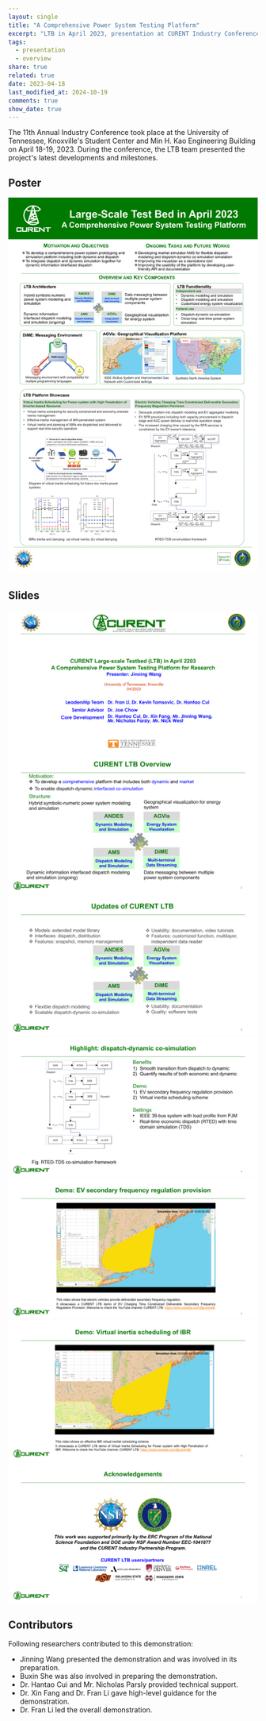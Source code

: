 ```yaml
---
layout: single
title: "A Comprehensive Power System Testing Platform"
excerpt: "LTB in April 2023, presentation at CURENT Industry Conference."
tags:
  - presentation
  - overview
share: true
related: true
date: 2023-04-18
last_modified_at: 2024-10-19
comments: true
show_date: true
---
```


The 11th Annual Industry Conference took place at the University of Tennessee, Knoxville's Student Center and Min H. Kao Engineering Building on April 18-19, 2023.
During the conference, the LTB team presented the project's latest developments and milestones.

## Poster

![Poster](/assets/images/showcase/a-comprehensive-power-pystem-testing-platform/Poster_Apr_2023.png)

## Slides

![Slides1](/assets/images/showcase/a-comprehensive-power-pystem-testing-platform/Slides_Apr_2023_1.png)
![Slides2](/assets/images/showcase/a-comprehensive-power-pystem-testing-platform/Slides_Apr_2023_2.png)
![Slides3](/assets/images/showcase/a-comprehensive-power-pystem-testing-platform/Slides_Apr_2023_3.png)
![Slides4](/assets/images/showcase/a-comprehensive-power-pystem-testing-platform/Slides_Apr_2023_4.png)
![Slides5](/assets/images/showcase/a-comprehensive-power-pystem-testing-platform/Slides_Apr_2023_5.png)
![Slides6](/assets/images/showcase/a-comprehensive-power-pystem-testing-platform/Slides_Apr_2023_6.png)
![Slides7](/assets/images/showcase/a-comprehensive-power-pystem-testing-platform/Slides_Apr_2023_7.png)

## Contributors

Following researchers contributed to this demonstration:

- Jinning Wang presented the demonstration and was involved in its preparation.
- Buxin She was also involved in preparing the demonstration.
- Dr. Hantao Cui and Mr. Nicholas Parsly provided technical support.
- Dr. Xin Fang and Dr. Fran Li gave high-level guidance for the demonstration.
- Dr. Fran Li led the overall demonstration.
